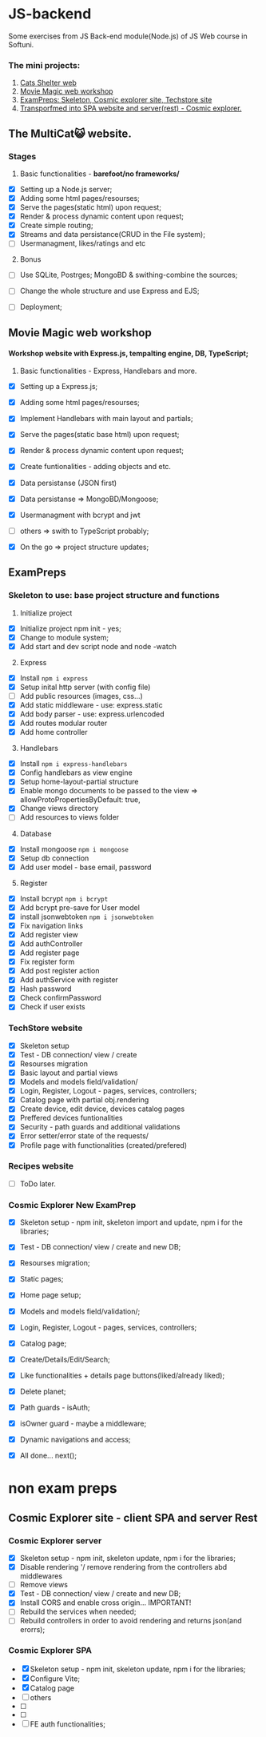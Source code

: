 

# JS-backend 
Some exercises from JS Back-end module(Node.js) of JS Web course in Softuni.

### The mini projects:
1. [Cats Shelter web](https://github.com/Martin7n/JS-backend/tree/main/cat-shelter)
2. [Movie Magic web workshop](https://github.com/Martin7n/JS-backend/tree/main/movie-magic-workshop)
3. [ExamPreps: Skeleton, Cosmic explorer site, Techstore site ](https://github.com/Martin7n/JS-backend/tree/main/exampreps) 
4. [Transporfmed into SPA website and server(rest) - Cosmic explorer.](https://github.com/Martin7n/JS-backend/tree/main/cosmos-rest-server)




## The MultiCat😺 website.

### Stages
1. Basic functionalities - **barefoot/no frameworks/**
- [x] Setting up a Node.js server;
- [x] Adding some html pages/resourses;
- [x] Serve the pages(static html) upon request;
- [x] Render & process dynamic content upon request;
- [x] Create simple routing;
- [x] Streams and data persistance(CRUD in the File system);
- [ ] Usermanagment, likes/ratings and etc

2. Bonus
- [ ] Use SQLite, Postrges; MongoBD & swithing-combine the sources;
- [ ] Change the whole structure and use Express and EJS;
- [ ] Deployment;




## Movie Magic web workshop
#### Workshop website with Express.js, tempalting engine, DB, TypeScript;

1. Basic functionalities - Express, Handlebars and more.
- [x] Setting up a Express.js;
- [x] Adding some html pages/resourses;
- [x] Implement Handlebars with main layout and partials; 
- [x] Serve the pages(static base html) upon request;
- [x] Render & process dynamic content upon request;
- [x] Create funtionalities - adding objects and etc.
- [x] Data persistanse (JSON first)
- [x] Data persistanse => MongoBD/Mongoose;
- [x] Usermanagment with bcrypt and jwt
- [ ] others => swith to TypeScript probably;
- [x] On the go => project structure updates;


## ExamPreps 
### Skeleton to use: base project structure and functions
1. Initialize project
- [x] Initialize project npm init - yes;
- [x] Change to module system;
- [x] Add start and dev script node and node -watch
2. Express
 - [x] Install `npm i express`
 - [x] Setup inital http server (with config file)
 - [ ] Add public resources (images, css...)
 - [x] Add static middleware - use: express.static
 - [x] Add body parser - use: express.urlencoded
 - [x] Add routes modular router
 - [x] Add home controller
 3. Handlebars
 - [x] Install `npm i express-handlebars`
 - [x] Config handlebars as view engine
 - [x] Setup home-layout-partial structure 
 - [x] Enable mongo documents to be passed to the view => allowProtoPropertiesByDefault: true,
 - [x] Change views directory
 - [ ] Add resources to views folder
4. Database
 - [x] Install mongoose `npm i mongoose`
 - [x] Setup db connection
 - [x] Add user model - base email, password
 5. Register
 - [x] Install bcrypt `npm i bcrypt`
 - [x] Add bcrypt pre-save for User model
 - [x] install jsonwebtoken `npm i jsonwebtoken`
 - [x] Fix navigation links
 - [x] Add register view
 - [x] Add authController
 - [x] Add register page
 - [x] Fix register form
 - [x] Add post register action
 - [x] Add authService with register
 - [x] Hash password
 - [X] Check confirmPassword
 - [x] Check if user exists

### TechStore website


 - [x] Skeleton setup
 - [x] Test - DB connection/ view / create
 - [X] Resourses migration
 - [X] Basic layout and partial views
 - [x] Models and models field/validation/
 - [x] Login, Register, Logout - pages, services, controllers;
 - [x] Catalog page with partial obj.rendering
 - [x] Create device, edit device, devices catalog pages 
 - [x] Preffered devices funtionalities 
 - [x] Security - path guards and additional validations  
 - [x] Error setter/error state of the requests/
 - [x] Profile page with functionalities (created/prefered)

### Recipes website
- [ ] ToDo later. 

### Cosmic Explorer  **New ExamPrep** 
 - [x] Skeleton setup - npm init, skeleton import and update, npm i for the libraries;
 - [x] Test - DB connection/ view / create and new DB;
 - [x] Resourses migration;
 - [x] Static pages;
 - [x] Home page setup;
 - [x] Models and models field/validation/;
 - [x] Login, Register, Logout - pages, services, controllers;
 - [x] Catalog page;
 - [x] Create/Details/Edit/Search;
 - [x] Like functionalities + details page buttons(liked/already liked);
 - [x] Delete planet;
 - [x] Path guards - isAuth;
 - [x] isOwner guard - maybe a middleware;
 - [x] Dynamic navigations and access;
 - [x] All done... next();


# non exam preps
## Cosmic Explorer site - client **SPA** and server **Rest**
### Cosmic Explorer  **server**
 - [x] Skeleton setup - npm init, skeleton update, npm i for the libraries;
 - [x] Disable rendering '/ remove rendering from the controllers abd middlewares
 - [ ] Remove views 
 - [x] Test - DB connection/ view / create and new DB; 
 - [x] Install CORS and enable cross origin... IMPORTANT!
 - [ ] Rebuild the services when needed;
 - [ ] Rebuild controllers in order to avoid rendering and returns json(and erorrs);

### Cosmic Explorer  **SPA**
 - [x] Skeleton setup - npm init, skeleton update, npm i for the libraries;
 - [x] Configure Vite; 
 - [x] Catalog page
 - [ ] others
 - [ ]
 - [ ]
 - [ ] FE auth functionalities;
